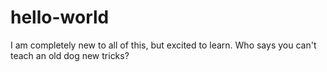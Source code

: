# hello-world

I am completely new to all of this, but excited to learn.
Who says you can't teach an old dog new tricks?
